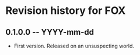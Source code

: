 # Revision history for FOX

## 0.1.0.0 -- YYYY-mm-dd

* First version. Released on an unsuspecting world.
